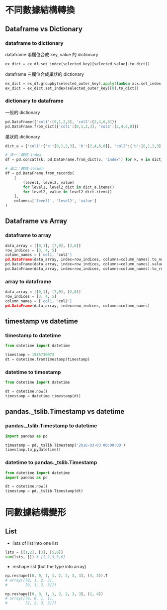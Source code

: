 # 不同數據結構轉換
## Dataframe vs Dictionary
### dataframe to dictionary
dataframe 兩欄位合成 key, value 的 dictionary
```python
ex_dict = ex_df.set_index(selected_key)[selected_value].to_dict()
```
dataframe 三欄位合成巢狀的 dictionary
```python
ex_dict = ex_df.groupby(selected_outer_key).apply(lambda x:x.set_index(selected_inner_key)[selected_value].to_dict()).reset_index()
ex_dict = ex_dict.set_index(selected_outer_key)[0].to_dict()
```
### dictionary to dataframe
一般的 dictionary
```python
pd.DataFrame({'col1':[0,1,2,3], 'col2':[2,4,6,8]})
pd.DataFrame.from_dict({'col1':[0,1,2,3], 'col2':[2,4,6,8]})
```
巢狀的 dictionary
```python
dict_a = {'col1':{'a':[0,1,2,3], 'b':[2,4,6,8]}, 'col2':{'b':[0,1,2,3], 'a':[2,4,6,8]}}

# 法一：轉成 index
df = pd.concat({k: pd.DataFrame.from_dict(v, 'index') for k, v in dict_a.items()}, axis=0)

# 法二：轉成 column
df = pd.DataFrame.from_records(
    [
        (level1, level2, value)
        for level1, level2_dict in dict_a.items()
        for level2, value in level2_dict.items()
    ],
    columns=['level1', 'level2', 'value']
)
```


## Dataframe vs Array
### dataframe to array
```python
data_array = [[0,1], [7,9], [2,6]]
row_indices = [3, 4, 5]
column_names = ['col1, 'col2']
pd.DataFrame(data_array, index=row_indices, columns=column_names).to_numpy()
pd.DataFrame(data_array, index=row_indices, columns=column_names).values
pd.DataFrame(data_array, index=row_indices, columns=column_names).to_records()
```
### array to dataframe
```python
data_array = [[0,1], [7,9], [2,6]]
row_indices = [3, 4, 5]
column_names = ['col1, 'col2']
pd.DataFrame(data_array, index=row_indices, columns=column_names)
```

## timestamp vs datetime
### timestamp to datetime
```python
from datetime import datetime

timestamp = 1545730073
dt = datetime.fromtimestamp(timestamp)
```

### datetime to timestamp
```python
from datetime import datetime

dt = datetime.now()
timestamp = datetime.timestamp(dt)
```

## pandas.\_tslib.Timestamp vs datetime
### pandas.\_tslib.Timestamp to datetime
```python
import pandas as pd

timestamp = pd._tslib.Timestamp('2016-03-03 00:00:00')
timestamp.to_pydatetime()
```

### datetime to pandas.\_tslib.Timestamp
```python
from datetime import datetime
import pandas as pd

dt = datetime.now()
timestamp = pd._tslib.Timestamp(dt)
```

# 同數據結構變形
## List
* lists of list into one list
```python
lsts = [[1,2], [3], [5,6]]
sum(lsts, []) # [1,2,3,5,6]
```
* reshape list (but the type into array)
```python
np.reshape([0, 0, 1, 1, 2, 2, 3, 3], (4, 2)).T
# array([[0, 1, 2, 3],
#        [0, 1, 2, 3]])

np.reshape([0, 0, 1, 1, 2, 2, 3, 3], (2, 4))
# array([[0, 0, 1, 1],
#        [2, 2, 3, 3]])
```
